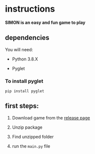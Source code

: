 # instructions

**SIMON is an easy and fun game to play**

## dependencies

You will need:

* Python 3.8.X

* Pyglet

### To install pyglet

`pip install pyglet`

## first steps:

1. Download game from the [release page](https://github.com/MrDrHax/simon-game/releases)

2. Unzip package

3. Find unzipped folder

4. run the `main.py` file


